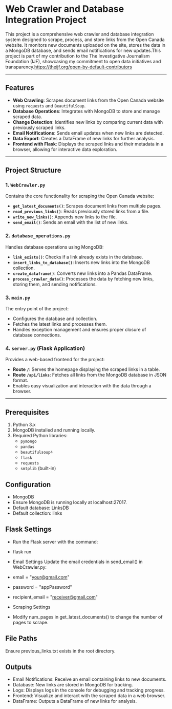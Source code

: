 # Web Crawler and Database Integration Project

This project is a comprehensive web crawler and database integration system designed to scrape, process, and store links from the Open Canada website. It monitors new documents uploaded on the site, stores the data in a MongoDB database, and sends email notifications for new updates.This project is part of my contribution to the The Investigative Journalism Foundation (IJF), showcasing my commitment to open data initiatives and transparency.https://theijf.org/open-by-default-contributors

---

## Features

- **Web Crawling**: Scrapes document links from the Open Canada website using `requests` and `BeautifulSoup`.
- **Database Operations**: Integrates with MongoDB to store and manage scraped data.
- **Change Detection**: Identifies new links by comparing current data with previously scraped links.
- **Email Notifications**: Sends email updates when new links are detected.
- **Data Export**: Creates a DataFrame of new links for further analysis.
- **Frontend with Flask**: Displays the scraped links and their metadata in a browser, allowing for interactive data exploration.


---

## Project Structure

### 1. `WebCrawler.py`
Contains the core functionality for scraping the Open Canada website:
- **`get_latest_documents()`**: Scrapes document links from multiple pages.
- **`read_previous_links()`**: Reads previously stored links from a file.
- **`write_new_links()`**: Appends new links to the file.
- **`send_email()`**: Sends an email with the list of new links.

### 2. `database_operations.py`
Handles database operations using MongoDB:
- **`link_exists()`**: Checks if a link already exists in the database.
- **`insert_links_to_database()`**: Inserts new links into the MongoDB collection.
- **`create_dataframe()`**: Converts new links into a Pandas DataFrame.
- **`process_crawler_data()`**: Processes the data by fetching new links, storing them, and sending notifications.

### 3. `main.py`
The entry point of the project:
- Configures the database and collection.
- Fetches the latest links and processes them.
- Handles exception management and ensures proper closure of database connections.

### 4. `server.py` (Flask Application)
Provides a web-based frontend for the project:
- **Route `/`**: Serves the homepage displaying the scraped links in a table.
- **Route `/api/links`**: Fetches all links from the MongoDB database in JSON format.
- Enables easy visualization and interaction with the data through a browser.

---

## Prerequisites

1. Python 3.x
2. MongoDB installed and running locally.
3. Required Python libraries:
   - `pymongo`
   - `pandas`
   - `beautifulsoup4`
   -  `flask`
   - `requests`
   - `smtplib` (built-in)
     
## Configuration
-   MongoDB
-   Ensure MongoDB is running locally at localhost:27017.
-   Default database: LinksDB
-   Default collection: links

## Flask Settings
-   Run the Flask server with the command:
-   flask run
-   Email Settings Update the email credentials in send_email() in WebCrawler.py:


-   email = "your@gmail.com"
-   password = "appPassword"
-   recipient_email = "receiver@gmail.com"
-   Scraping Settings
-   Modify num_pages in get_latest_documents() to change the number of pages to scrape.

## File Paths
Ensure previous_links.txt exists in the root directory.





## Outputs

-   Email Notifications: Receive an email containing links to new documents.
-   Database: New links are stored in MongoDB for tracking.
-   Logs: Displays logs in the console for debugging and tracking progress.
-   Frontend: Visualize and interact with the scraped data in a web browser.
-   DataFrame: Outputs a DataFrame of new links for analysis.
